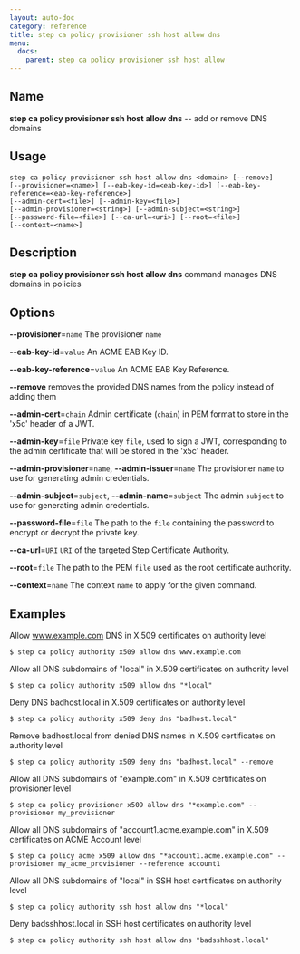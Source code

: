 ```yaml
---
layout: auto-doc
category: reference
title: step ca policy provisioner ssh host allow dns
menu:
  docs:
    parent: step ca policy provisioner ssh host allow
---
```


## Name
**step ca policy provisioner ssh host allow dns** -- add or remove DNS domains

## Usage

```raw
step ca policy provisioner ssh host allow dns <domain> [--remove]
[--provisioner=<name>] [--eab-key-id=<eab-key-id>] [--eab-key-reference=<eab-key-reference>]
[--admin-cert=<file>] [--admin-key=<file>]
[--admin-provisioner=<string>] [--admin-subject=<string>]
[--password-file=<file>] [--ca-url=<uri>] [--root=<file>]
[--context=<name>]
```

## Description

**step ca policy provisioner ssh host allow dns** command manages DNS domains in policies

## Options


**--provisioner**=`name`
The provisioner `name`

**--eab-key-id**=`value`
An ACME EAB Key ID.

**--eab-key-reference**=`value`
An ACME EAB Key Reference.

**--remove**
removes the provided DNS names from the policy instead of adding them

**--admin-cert**=`chain`
Admin certificate (`chain`) in PEM format to store in the 'x5c' header of a JWT.

**--admin-key**=`file`
Private key `file`, used to sign a JWT, corresponding to the admin certificate that will
be stored in the 'x5c' header.

**--admin-provisioner**=`name`, **--admin-issuer**=`name`
The provisioner `name` to use for generating admin credentials.

**--admin-subject**=`subject`, **--admin-name**=`subject`
The admin `subject` to use for generating admin credentials.

**--password-file**=`file`
The path to the `file` containing the password to encrypt or decrypt the private key.

**--ca-url**=`URI`
`URI` of the targeted Step Certificate Authority.

**--root**=`file`
The path to the PEM `file` used as the root certificate authority.

**--context**=`name`
The context `name` to apply for the given command.

## Examples

Allow www.example.com DNS in X.509 certificates on authority level
```shell
$ step ca policy authority x509 allow dns www.example.com
```

Allow all DNS subdomains of "local" in X.509 certificates on authority level
```shell
$ step ca policy authority x509 allow dns "*local"
```

Deny DNS badhost.local in X.509 certificates on authority level
```shell
$ step ca policy authority x509 deny dns "badhost.local"
```

Remove badhost.local from denied DNS names in X.509 certificates on authority level
```shell
$ step ca policy authority x509 deny dns "badhost.local" --remove
```

Allow all DNS subdomains of "example.com" in X.509 certificates on provisioner level
```shell
$ step ca policy provisioner x509 allow dns "*example.com" --provisioner my_provisioner
```

Allow all DNS subdomains of "account1.acme.example.com" in X.509 certificates on ACME Account level
```shell
$ step ca policy acme x509 allow dns "*account1.acme.example.com" --provisioner my_acme_provisioner --reference account1
```

Allow all DNS subdomains of "local" in SSH host certificates on authority level
```shell
$ step ca policy authority ssh host allow dns "*local"
```

Deny badsshhost.local in SSH host certificates on authority level
```shell
$ step ca policy authority ssh host allow dns "badsshhost.local"
```



